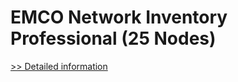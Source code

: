 # EMCO Network Inventory Professional (25 Nodes)
[>> Detailed information](https://secure.shareit.com/shareit/product.html?productid=300247720&affiliateid=200057808)